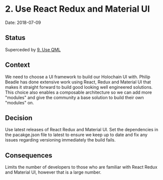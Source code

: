 # 2. Use React Redux and Material UI

Date: 2018-07-09

## Status

Superceded by [9. Use QML](0009-use-qml.md)

## Context

We need to choose a UI framework to build our Holochain UI with. Philip Beadle has done extensive work using React, Redux and Material UI that makes it straight forward to build good looking well engineered solutions. This choice also enables a composable architecture so we can add more "modules" and give the community a base solution to build their own "modules" on.

## Decision

Use latest releases of React Redux and Material UI. Set the dependencies in the  pacakge.json file to latest to ensure we keep up to date and fix any issues regarding versioning immediately the build fails.

## Consequences

Limits the number of developers to those who are familiar with React Redux and Material UI, however that is a large number.
